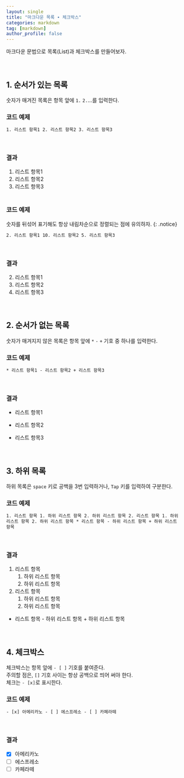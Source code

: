 ```yaml
---
layout: single
title: "마크다운 목록 ∙ 체크박스"
categories: markdown
tag: [markdown]
author_profile: false
---
```


마크다운 문법으로 목록(List)과 체크박스를 만들어보자.
<br>
<br>
<br>

## 1. 순서가 있는 목록

숫자가 매겨진 목록은 항목 앞에 <code>1.</code> <code>2.</code>...를 입력한다.
<br>

### 코드 예제

```html
1. 리스트 항목1 2. 리스트 항목2 3. 리스트 항목3
```

<br>

### 결과

1. 리스트 항목1
2. 리스트 항목2
3. 리스트 항목3
   <br>
   <br>

### 코드 예제

숫자를 뒤섞어 표기해도 항상 내림차순으로 정렬되는 점에 유의하자.
{: .notice}

```html
2. 리스트 항목1 10. 리스트 항목2 5. 리스트 항목3
```

<br>

### 결과

2. 리스트 항목1
3. 리스트 항목2
4. 리스트 항목3
   <br>
   <br>
   <br>

## 2. 순서가 없는 목록

숫자가 매겨지지 않은 목록은 항목 앞에 <code>\*</code> <code>-</code> <code>+</code> 기호 중 하나를 입력한다.
<br>

### 코드 예제

```html
* 리스트 항목1 - 리스트 항목2 + 리스트 항목3
```

<br>

### 결과

- 리스트 항목1

* 리스트 항목2

- 리스트 항목3
  <br>
  <br>
  <br>

## 3. 하위 목록

하위 목록은 <code>space</code> 키로 공백을 3번 입력하거나, <code>Tap</code> 키를 입력하여 구분한다.
<br>

### 코드 예제

```html
1. 리스트 항목 1. 하위 리스트 항목 2. 하위 리스트 항목 2. 리스트 항목 1. 하위
리스트 항목 2. 하위 리스트 항목 * 리스트 항목 - 하위 리스트 항목 + 하위 리스트
항목
```

<br>

### 결과

1. 리스트 항목
   1. 하위 리스트 항목
   2. 하위 리스트 항목
2. 리스트 항목
   1. 하위 리스트 항목
   2. 하위 리스트 항목

- 리스트 항목 - 하위 리스트 항목 + 하위 리스트 항목
  <br>
  <br>
  <br>

## 4. 체크박스

체크박스는 항목 앞에 <code>- [ ]</code> 기호를 붙여준다.  
주의할 점은, <code>[]</code> 기호 사이는 항상 공백으로 띄어 써야 한다.  
체크는 <code>- [x]</code>로 표시한다.
<br>

### 코드 예제

```html
- [x] 아메리카노 - [ ] 에스프레소 - [ ] 카페라떼
```

<br>

### 결과

- [x] 아메리카노
- [ ] 에스프레소
- [ ] 카페라떼
